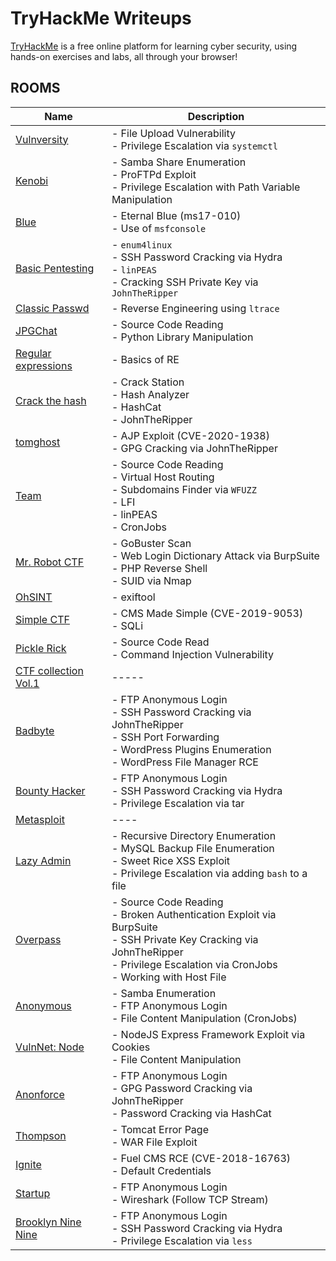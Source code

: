 # TryHackMe Writeups

[TryHackMe][1] is a free online platform for learning cyber security, using hands-on exercises and labs, all through your browser!

## ROOMS

|	Name                                   | Description                         |
| -------------------------------------- | ------------------------------------|
| [Vulnversity][2]                       | - File Upload Vulnerability<br>- Privilege Escalation via `systemctl`    |
| [Kenobi][3]                            | - Samba Share Enumeration<br>- ProFTPd Exploit<br>- Privilege Escalation with Path Variable Manipulation   |
| [Blue][4]                              | - Eternal Blue (ms17-010)<br>- Use of `msfconsole`     |
| [Basic Pentesting][5]                  | - `enum4linux`<br>- SSH Password Cracking via Hydra<br>- `linPEAS`<br> - Cracking SSH Private Key via `JohnTheRipper`     |
| [Classic Passwd][6]                    | - Reverse Engineering using `ltrace`   |
| [JPGChat][7]                           | - Source Code Reading<br>- Python Library Manipulation     |
| [Regular expressions][8]               | - Basics of RE     |
| [Crack the hash][9]                    | - Crack Station<br>- Hash Analyzer<br>- HashCat<br>- JohnTheRipper     |
| [tomghost][10]                         | - AJP Exploit (CVE-2020-1938)<br>- GPG Cracking via JohnTheRipper     |
| [Team][11]                             | - Source Code Reading<br>- Virtual Host Routing<br>- Subdomains Finder via `WFUZZ`<br>- LFI<br>- linPEAS<br>- CronJobs   |
| [Mr. Robot CTF][12]                    | - GoBuster Scan<br>- Web Login Dictionary Attack via BurpSuite<br>- PHP Reverse Shell<br>- SUID via Nmap   |
| [OhSINT][13]                           | - exiftool     |
| [Simple CTF][14]                       | - CMS Made Simple (CVE-2019-9053)<br>- SQLi     |
| [Pickle Rick][15]                      | - Source Code Read<br>- Command Injection Vulnerability     |
| [CTF collection Vol.1][16]             | -----    |
| [Badbyte][17]                          | - FTP Anonymous Login<br>- SSH Password Cracking via JohnTheRipper<br>- SSH Port Forwarding<br>- WordPress Plugins Enumeration<br>- WordPress File Manager RCE     |
| [Bounty Hacker][18]                    | - FTP Anonymous Login<br>- SSH Password Cracking via Hydra <br>- Privilege Escalation via tar     |
| [Metasploit][19]                       | ----     |
| [Lazy Admin][20]                       | - Recursive Directory Enumeration<br>- MySQL Backup File Enumeration<br>- Sweet Rice XSS Exploit<br>- Privilege Escalation via adding `bash` to a file      |
| [Overpass][21]                         | - Source Code Reading<br>- Broken Authentication Exploit via BurpSuite<br>- SSH Private Key Cracking via JohnTheRipper<br>- Privilege Escalation via CronJobs<br>- Working with Host File     |
| [Anonymous][22]                        | - Samba Enumeration<br>- FTP Anonymous Login<br>- File Content Manipulation (CronJobs)   |
| [VulnNet: Node][23]                    | - NodeJS Express Framework Exploit via Cookies<br>- File Content Manipulation   |
| [Anonforce][24]                        | - FTP Anonymous Login<br>- GPG Password Cracking via JohnTheRipper<br>- Password Cracking via HashCat     |
| [Thompson][25]                         | - Tomcat Error Page<br>- WAR File Exploit     |
| [Ignite][26]                           | - Fuel CMS RCE (CVE-2018-16763)<br>- Default Credentials     |
| [Startup][27]                          | - FTP Anonymous Login<br>- Wireshark (Follow TCP Stream)     |
| [Brooklyn Nine Nine][28]               | - FTP Anonymous Login<br> - SSH Password Cracking via Hydra<br> - Privilege Escalation via `less`

[1]: https://tryhackme.com/
[2]: ./vulnversity
[3]: ./kenobi
[4]: ./blue
[5]: ./basic_pentesting
[6]: ./classic_passwd
[7]: ./jpgchat
[8]: ./regular-expressions
[9]: ./crack-the-hash
[10]: ./tomghost
[11]: ./team
[12]: ./mr-robot-ctf
[13]: ./ohsint
[14]: ./simple-ctf
[15]: ./pickle-rick
[16]: ./ctf-collection-vol1
[17]: ./badbyte
[18]: ./bounty-hacker
[19]: ./metasploit
[20]: ./lazy-admin
[21]: ./overpass
[22]: ./anonymous
[23]: ./vulnet-node
[24]: ./anonforce
[25]: ./thompson
[26]: ./ignite
[27]: ./startup
[28]: ./brooklyn99
